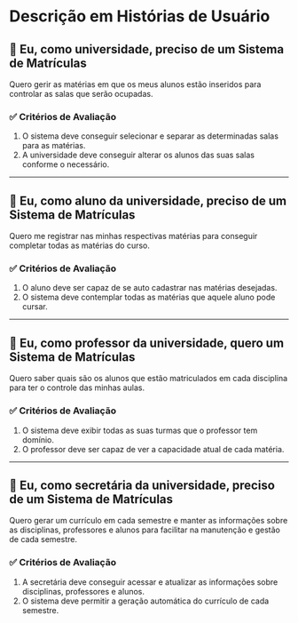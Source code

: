 # Descrição em Histórias de Usuário

## 📌 Eu, como universidade, preciso de um Sistema de Matrículas
Quero gerir as matérias em que os meus alunos estão inseridos para controlar as salas que serão ocupadas.

### ✅ Critérios de Avaliação
1. O sistema deve conseguir selecionar e separar as determinadas salas para as matérias.
2. A universidade deve conseguir alterar os alunos das suas salas conforme o necessário.

---

## 📌 Eu, como aluno da universidade, preciso de um Sistema de Matrículas
Quero me registrar nas minhas respectivas matérias para conseguir completar todas as matérias do curso.

### ✅ Critérios de Avaliação
1. O aluno deve ser capaz de se auto cadastrar nas matérias desejadas.
2. O sistema deve contemplar todas as matérias que aquele aluno pode cursar.

---

## 📌 Eu, como professor da universidade, quero um Sistema de Matrículas
Quero saber quais são os alunos que estão matriculados em cada disciplina para ter o controle das minhas aulas.

### ✅ Critérios de Avaliação  
1. O sistema deve exibir todas as suas turmas que o professor tem domínio.
2. O professor deve ser capaz de ver a capacidade atual de cada matéria.

---

## 📌 Eu, como secretária da universidade, preciso de um Sistema de Matrículas
Quero gerar um currículo em cada semestre e manter as informações sobre as disciplinas, professores e alunos para facilitar na manutenção e gestão de cada semestre.

### ✅ Critérios de Avaliação
1. A secretária deve conseguir acessar e atualizar as informações sobre disciplinas, professores e alunos.
2. O sistema deve permitir a geração automática do currículo de cada semestre.